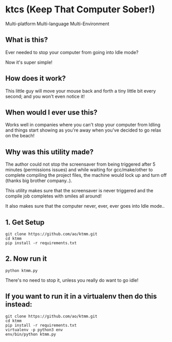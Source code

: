 # ktcs (Keep That Computer Sober!)

Multi-platform Multi-language Multi-Environment


## What is this?
Ever needed to stop your computer from going into Idle mode?

Now it's super simple!

## How does it work?
This little guy will move your mouse back and forth a tiny little bit every second; and you won't even notice it!

## When would I ever use this?
Works well in companies where you can't stop your computer from Idling and things start showing as you're away when you've decided to go relax on the beach!

## Why was this utility made?
The author could not stop the screensaver from being triggered after 5 minutes (permissions issues) and while waiting for gcc/make/other to complete compiling the project files, the machine would lock up and turn off (thanks big brother company..).

This utility makes sure that the screensaver is never triggered and the compile job completes with smiles all around!

It also makes sure that the computer never, ever, ever goes into Idle mode..

## 1. Get Setup

```
git clone https://github.com/ao/ktmm.git
cd ktmm
pip install -r requirements.txt
```

## 2. Now run it
`python ktmm.py`

There's no need to stop it, unless you really do want to go idle!


## If you want to run it in a virtualenv then do this instead:

```
git clone https://github.com/ao/ktmm.git
cd ktmm
pip install -r requirements.txt
virtualenv -p python3 env
env/bin/python ktmm.py
```
